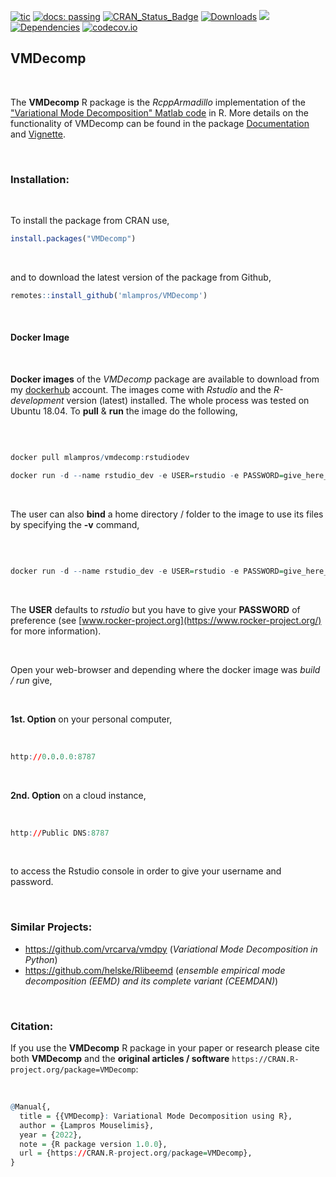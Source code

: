 
[![tic](https://github.com/mlampros/VMDecomp/workflows/tic/badge.svg?branch=master)](https://github.com/mlampros/VMDecomp/actions)
[![docs: passing](https://img.shields.io/badge/docs-passing-success.svg)](https://mlampros.github.io/VMDecomp/reference/index.html)
[![CRAN_Status_Badge](http://www.r-pkg.org/badges/version/VMDecomp)](http://cran.r-project.org/package=VMDecomp)
[![Downloads](http://cranlogs.r-pkg.org/badges/grand-total/VMDecomp?color=blue)](http://www.r-pkg.org/pkg/VMDecomp)
[![](https://img.shields.io/docker/automated/mlampros/vmdecomp.svg)](https://hub.docker.com/r/mlampros/vmdecomp)
[![Dependencies](https://tinyverse.netlify.com/badge/VMDecomp)](https://cran.r-project.org/package=VMDecomp)
[![codecov.io](https://codecov.io/github/mlampros/VMDecomp/coverage.svg?branch=master)](https://codecov.io/github/mlampros/VMDecomp?branch=master)


## VMDecomp

<br>

The **VMDecomp** R package is the *RcppArmadillo* implementation of the ["Variational Mode Decomposition" Matlab code](https://math.montana.edu/dzosso/code/) in R. More details on the functionality of VMDecomp can be found in the package [Documentation](https://mlampros.github.io/VMDecomp/reference/index.html) and [Vignette](https://mlampros.github.io/VMDecomp/articles/variatonal_mode_decomposition.html).

<br>

### Installation:

<br>

To install the package from CRAN use, 

```R
install.packages("VMDecomp")

```
<br>

and to download the latest version of the package from Github,

```R
remotes::install_github('mlampros/VMDecomp')

```

<br>

#### **Docker Image**

<br>

**Docker images** of the *VMDecomp* package are available to download from my [dockerhub](https://hub.docker.com/r/mlampros/vmdecomp) account. The images come with *Rstudio* and the *R-development* version (latest) installed. The whole process was tested on Ubuntu 18.04. To **pull** & **run** the image do the following,

<br>

```R

docker pull mlampros/vmdecomp:rstudiodev

docker run -d --name rstudio_dev -e USER=rstudio -e PASSWORD=give_here_your_password --rm -p 8787:8787 mlampros/vmdecomp:rstudiodev

```

<br>

The user can also **bind** a home directory / folder to the image to use its files by specifying the **-v** command,

<br>

```R

docker run -d --name rstudio_dev -e USER=rstudio -e PASSWORD=give_here_your_password --rm -p 8787:8787 -v /home/YOUR_DIR:/home/rstudio/YOUR_DIR mlampros/vmdecomp:rstudiodev


```

<br>

The **USER** defaults to *rstudio* but you have to give your **PASSWORD** of preference (see [www.rocker-project.org](https://www.rocker-project.org/) for more information).

<br>

Open your web-browser and depending where the docker image was *build / run* give, 

<br>

**1st. Option** on your personal computer,

<br>

```R
http://0.0.0.0:8787 

```

<br>

**2nd. Option** on a cloud instance, 

<br>

```R
http://Public DNS:8787

```

<br>

to access the Rstudio console in order to give your username and password.

<br>

### **Similar Projects:**

* https://github.com/vrcarva/vmdpy   (*Variational Mode Decomposition in Python*)
* https://github.com/helske/Rlibeemd  (*ensemble empirical mode decomposition (EEMD) and its complete variant (CEEMDAN)*) 

<br>

### **Citation:**

If you use the **VMDecomp** R package in your paper or research please cite both **VMDecomp** and the **original articles / software** `https://CRAN.R-project.org/package=VMDecomp`:

<br>

```R
@Manual{,
  title = {{VMDecomp}: Variational Mode Decomposition using R},
  author = {Lampros Mouselimis},
  year = {2022},
  note = {R package version 1.0.0},
  url = {https://CRAN.R-project.org/package=VMDecomp},
}
```

<br>
